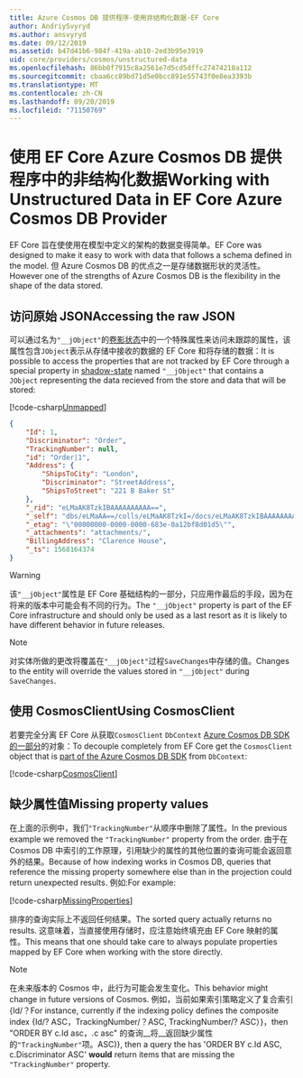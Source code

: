 ```yaml
---
title: Azure Cosmos DB 提供程序-使用非结构化数据-EF Core
author: AndriySvyryd
ms.author: ansvyryd
ms.date: 09/12/2019
ms.assetid: b47d41b6-984f-419a-ab10-2ed3b95e3919
uid: core/providers/cosmos/unstructured-data
ms.openlocfilehash: 86bb0f7915c8a2561e7d5cd5dffc27474218a112
ms.sourcegitcommit: cbaa6cc89bd71d5e0bcc891e55743f0e8ea3393b
ms.translationtype: MT
ms.contentlocale: zh-CN
ms.lasthandoff: 09/20/2019
ms.locfileid: "71150769"
---
```

# <a name="working-with-unstructured-data-in-ef-core-azure-cosmos-db-provider"></a><span data-ttu-id="908e9-102">使用 EF Core Azure Cosmos DB 提供程序中的非结构化数据</span><span class="sxs-lookup"><span data-stu-id="908e9-102">Working with Unstructured Data in EF Core Azure Cosmos DB Provider</span></span>

<span data-ttu-id="908e9-103">EF Core 旨在使使用在模型中定义的架构的数据变得简单。</span><span class="sxs-lookup"><span data-stu-id="908e9-103">EF Core was designed to make it easy to work with data that follows a schema defined in the model.</span></span> <span data-ttu-id="908e9-104">但 Azure Cosmos DB 的优点之一是存储数据形状的灵活性。</span><span class="sxs-lookup"><span data-stu-id="908e9-104">However one of the strengths of Azure Cosmos DB is the flexibility in the shape of the data stored.</span></span>

## <a name="accessing-the-raw-json"></a><span data-ttu-id="908e9-105">访问原始 JSON</span><span class="sxs-lookup"><span data-stu-id="908e9-105">Accessing the raw JSON</span></span>

<span data-ttu-id="908e9-106">可以通过名为`"__jObject"`的[卷影状态](../../modeling/shadow-properties.md)中的一个特殊属性来访问未跟踪的属性，该属性包含`JObject`表示从存储中接收的数据的 EF Core 和将存储的数据：</span><span class="sxs-lookup"><span data-stu-id="908e9-106">It is possible to access the properties that are not tracked by EF Core through a special property in [shadow-state](../../modeling/shadow-properties.md) named `"__jObject"` that contains a `JObject` representing the data recieved from the store and data that will be stored:</span></span>

[!code-csharp[Unmapped](../../../../samples/core/Cosmos/UnstructuredData/Sample.cs?highlight=21-23&name=Unmapped)]

``` json
{
    "Id": 1,
    "Discriminator": "Order",
    "TrackingNumber": null,
    "id": "Order|1",
    "Address": {
        "ShipsToCity": "London",
        "Discriminator": "StreetAddress",
        "ShipsToStreet": "221 B Baker St"
    },
    "_rid": "eLMaAK8TzkIBAAAAAAAAAA==",
    "_self": "dbs/eLMaAA==/colls/eLMaAK8TzkI=/docs/eLMaAK8TzkIBAAAAAAAAAA==/",
    "_etag": "\"00000000-0000-0000-683e-0a12bf8d01d5\"",
    "_attachments": "attachments/",
    "BillingAddress": "Clarence House",
    "_ts": 1568164374
}
```

> [!WARNING]
> <span data-ttu-id="908e9-107">该`"__jObject"`属性是 EF Core 基础结构的一部分，只应用作最后的手段，因为在将来的版本中可能会有不同的行为。</span><span class="sxs-lookup"><span data-stu-id="908e9-107">The `"__jObject"` property is part of the EF Core infrastructure and should only be used as a last resort as it is likely to have different behavior in future releases.</span></span>

> [!NOTE]
> <span data-ttu-id="908e9-108">对实体所做的更改将覆盖在`"__jObject"`过程`SaveChanges`中存储的值。</span><span class="sxs-lookup"><span data-stu-id="908e9-108">Changes to the entity will override the values stored in `"__jObject"` during `SaveChanges`.</span></span>

## <a name="using-cosmosclient"></a><span data-ttu-id="908e9-109">使用 CosmosClient</span><span class="sxs-lookup"><span data-stu-id="908e9-109">Using CosmosClient</span></span>

<span data-ttu-id="908e9-110">若要完全分离 EF Core 从获取`CosmosClient` `DbContext` [Azure Cosmos DB SDK 的一部分](https://docs.microsoft.com/en-us/azure/cosmos-db/sql-api-get-started)的对象：</span><span class="sxs-lookup"><span data-stu-id="908e9-110">To decouple completely from EF Core get the `CosmosClient` object that is [part of the Azure Cosmos DB SDK](https://docs.microsoft.com/en-us/azure/cosmos-db/sql-api-get-started) from `DbContext`:</span></span>

[!code-csharp[CosmosClient](../../../../samples/core/Cosmos/UnstructuredData/Sample.cs?highlight=3&name=CosmosClient)]

## <a name="missing-property-values"></a><span data-ttu-id="908e9-111">缺少属性值</span><span class="sxs-lookup"><span data-stu-id="908e9-111">Missing property values</span></span>

<span data-ttu-id="908e9-112">在上面的示例中，我们`"TrackingNumber"`从顺序中删除了属性。</span><span class="sxs-lookup"><span data-stu-id="908e9-112">In the previous example we removed the `"TrackingNumber"` property from the order.</span></span> <span data-ttu-id="908e9-113">由于在 Cosmos DB 中索引的工作原理，引用缺少的属性的其他位置的查询可能会返回意外的结果。</span><span class="sxs-lookup"><span data-stu-id="908e9-113">Because of how indexing works in Cosmos DB, queries that reference the missing property somewhere else than in the projection could return unexpected results.</span></span> <span data-ttu-id="908e9-114">例如:</span><span class="sxs-lookup"><span data-stu-id="908e9-114">For example:</span></span>

[!code-csharp[MissingProperties](../../../../samples/core/Cosmos/UnstructuredData/Sample.cs?name=MissingProperties)]

<span data-ttu-id="908e9-115">排序的查询实际上不返回任何结果。</span><span class="sxs-lookup"><span data-stu-id="908e9-115">The sorted query actually returns no results.</span></span> <span data-ttu-id="908e9-116">这意味着，当直接使用存储时，应注意始终填充由 EF Core 映射的属性。</span><span class="sxs-lookup"><span data-stu-id="908e9-116">This means that one should take care to always populate properties mapped by EF Core when working with the store directly.</span></span>

> [!NOTE]
> <span data-ttu-id="908e9-117">在未来版本的 Cosmos 中，此行为可能会发生变化。</span><span class="sxs-lookup"><span data-stu-id="908e9-117">This behavior might change in future versions of Cosmos.</span></span> <span data-ttu-id="908e9-118">例如，当前如果索引策略定义了复合索引 {Id/？</span><span class="sxs-lookup"><span data-stu-id="908e9-118">For instance, currently if the indexing policy defines the composite index {Id/?</span></span> <span data-ttu-id="908e9-119">ASC，TrackingNumber/？</span><span class="sxs-lookup"><span data-stu-id="908e9-119">ASC, TrackingNumber/?</span></span> <span data-ttu-id="908e9-120">ASC）}，then "ORDER BY c.Id asc，.c asc" 的查询__将__返回缺少属性的`"TrackingNumber"`项。</span><span class="sxs-lookup"><span data-stu-id="908e9-120">ASC)}, then a query the has 'ORDER BY c.Id ASC, c.Discriminator ASC' __would__ return items that are missing the `"TrackingNumber"` property.</span></span>